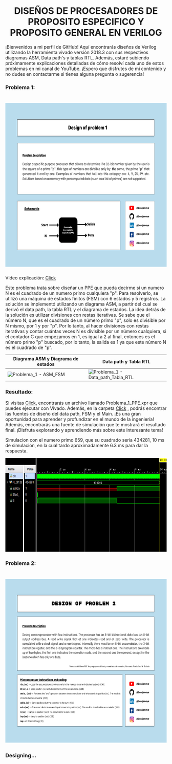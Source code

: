 <h1 align="center"> DISEÑOS DE PROCESADORES DE PROPOSITO ESPECIFICO Y PROPOSITO GENERAL EN VERILOG  </h1>

¡Bienvenidos a mi perfil de GitHub! Aquí encontrarás diseños de Verilog utilizando la herramienta vivado versión 2018.3 con sus respectivos diagramas ASM, Data path's y tablas RTL. Además, estaré subiendo próximamente explicaciones detalladas de cómo resolví cada uno de estos problemas en mi canal de YouTube. ¡Espero que disfrutes de mi contenido y no dudes en contactarme si tienes alguna pregunta o sugerencia!


### Problema 1:
<h1 align="center"> <a href="https://github.com/overjamaya/verilog_designs/tree/main" target="_blank"> <img src="/Problema_1/Design_of_problem_1.png" width="683" height="512"/></a> </h1>
 
Video explicación: [Click](https://www.youtube.com/watch?v=6605f6Gnbd8) 

Este problema trata sobre diseñar un PPE que pueda decirme si un numero N es el cuadrado de un numero primo cualquiera "p". Para resolverlo, se utilizó una máquina de estados finitos (FSM) con 6 estados y 5 registros. La solución se implementó utilizando un diagrama ASM, a partir del cual se derivó el data path, la tabla RTL y el diagrama de estados. La idea detrás de la solución es utilizar divisiones con restas iterativas. Se sabe que el número N, que es el cuadrado de un número primo "p", solo es divisible por N mismo, por 1 y por "p". Por lo tanto, al hacer divisiones con restas iterativas y contar cuántas veces N es divisible por un número cualquiera, si el contador C que empezamos en 1, es igual a 2 al final, entonces es el número primo "p" buscado, por lo tanto, la salida es 1 ya que este número N es el cuadrado de "p". 

| Diagrama ASM y Diagrama de estados  | Data path y Tabla RTL  |
|---|---|
| ![Problema_1 - ASM_FSM](https://user-images.githubusercontent.com/74619261/210031988-376ecdad-9dd6-47d8-96f1-f4383e40dbd6.png) | ![Problema_1 - Data_path_Tabla_RTL](https://user-images.githubusercontent.com/74619261/210032001-6d1c60c8-057d-4bec-9ed9-b14ddc3c92ed.png)  |

### Resultado:
Si visitas [Click](https://github.com/overjamaya/verilog_designs/tree/main/Problema_1/), encontrarás un archivo llamado Problema_1_PPE.xpr que puedes ejecutar con Vivado. Además, en la carpeta [Click](https://github.com/overjamaya/verilog_designs/tree/main/Problema_1/Problema_1_PPE.srcs) , podrás encontrar las fuentes de diseño del data path, FSM y el Main. ¡Es una gran oportunidad para aprender y profundizar en el mundo de la ingeniería! Además, encontrarás una fuente de simulación que te mostrará el resultado final. ¡Disfruta explorando y aprendiendo más sobre este interesante tema!

Simulacion con el numero primo 659, que su cuadrado seria 434281, 10 ms de simulacion, en la cual tardo aproximadamente 6.3 ms para dar la respuesta.

<a href="https://github.com/overjamaya/verilog_designs/tree/main" target="_blank"> <img src="/Problema_1/Simulacion.png" width="661" height="293"/></a>

### Problema 2:
<h1 align="center"> <a href="https://github.com/overjamaya/verilog_designs/tree/main" target="_blank"> <img src="/Problema_2/Design_of_problem_2.png" width="683" height="512"/></a> </h1>

### Designing...
